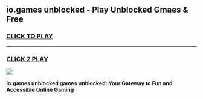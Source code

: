 
## io.games unblocked - Play Unblocked Gmaes & Free
<h3>
<a href="https://premium.freeplayer.one?title=io.games_unblocked&ref=20F">CLICK TO PLAY</a></h3>
<hr>

<h3>
<a href="https://premium.freeplayer.one?title=io.games_unblocked&ref=20F">CLICK 2 PLAY</a>
  
</h3>

<a href="https://premium.freeplayer.one?title=io.games_unblocked&ref=20F/"><img src="https://clearcache.store/games.png"></a>


**io.games unblocked games unblocked: Your Gateway to Fun and Accessible Online Gaming**
